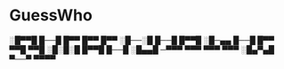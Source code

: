 # GuessWho

░█▀▀█ █──█ █▀▀ █▀▀ █▀▀ ░█──░█ █──█ █▀▀█ 
░█─▄▄ █──█ █▀▀ ▀▀█ ▀▀█ ░█░█░█ █▀▀█ █──█ 
░█▄▄█ ─▀▀▀ ▀▀▀ ▀▀▀ ▀▀▀ ░█▄▀▄█ ▀──▀ ▀▀▀▀
